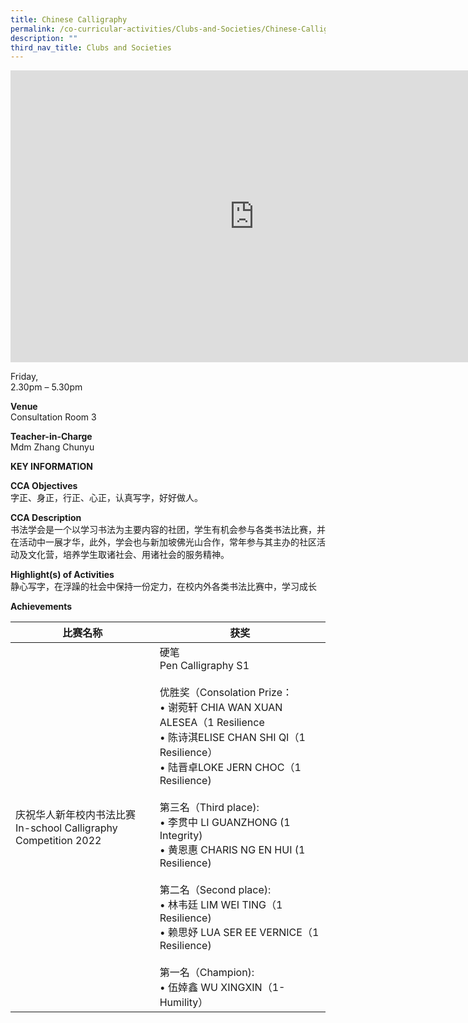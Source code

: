 ```yaml
---
title: Chinese Calligraphy
permalink: /co-curricular-activities/Clubs-and-Societies/Chinese-Calligraphy/
description: ""
third_nav_title: Clubs and Societies
---
```

<iframe allowfullscreen="true" height="467" width="780" frameborder="0" src="https://docs.google.com/presentation/d/e/2PACX-1vTRRfACzWW2H0_CgLDMLSVWbdGffRVAJH_iQRKzTSriAXI1AGypXwEsPC1coX_6d-2f61F7fx6hPiKT/embed?start=true&amp;loop=true&amp;delayms=3000"></iframe>


Friday,  
2.30pm – 5.30pm<br>

**Venue**<br>
Consultation Room 3

**Teacher-in-Charge**
<br>Mdm Zhang Chunyu


**KEY INFORMATION**

**CCA Objectives**<br>
字正、身正，行正、心正，认真写字，好好做人。

**CCA Description**<br>
书法学会是一个以学习书法为主要内容的社团，学生有机会参与各类书法比赛，并在活动中一展才华，此外，学会也与新加坡佛光山合作，常年参与其主办的社区活动及文化营，培养学生取诸社会、用诸社会的服务精神。

**Highlight(s) of Activities**<br>
静心写字，在浮躁的社会中保持一份定力，在校内外各类书法比赛中，学习成长

**Achievements**<br>

| 比赛名称 | 获奖 | 
| -------- | -------- |
| 庆祝华人新年校内书法比赛<br>In-school Calligraphy Competition 2022     | 硬笔<br>Pen Calligraphy S1<br><br>优胜奖（Consolation Prize：<br>• 谢菀轩 CHIA WAN XUAN ALESEA（1 Resilience<br> • 陈诗淇ELISE CHAN SHI QI（1 Resilience）<br> •	陆晋卓LOKE JERN CHOC（1 Resilience)<br><br>第三名（Third place):<br> •	李贯中 LI GUANZHONG (1 Integrity)<br> •	黄恩惠 CHARIS NG EN HUI (1 Resilience)<br><br>第二名（Second place):<br>•	林韦廷 LIM WEI TING（1 Resilience)<br>•	赖思妤 LUA SER EE VERNICE（1 Resilience)<br><br>第一名（Champion):<br> •	伍婞鑫 WU XINGXIN（1-Humility）|
